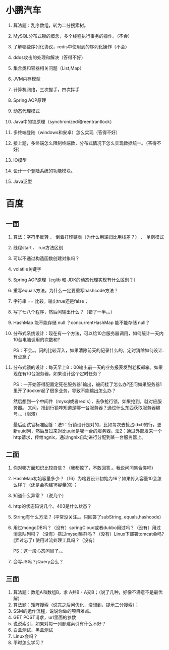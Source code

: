 # 小鹏汽车
1. 算法题：乱序数组，转为二分搜索树。

2. MySQL分布式锁的概念，多个线程执行事务的操作。（不会）
3. 了解哪些序列化协议，redis中使用到的序列化操作（不会）
4. ddos攻击的处理和解决（答得不好）
5. 集合类和容器相关问题（List,Map）
6. JVM内存模型
7. 计算机网络，三次握手，四次挥手
8. Spring AOP原理
9. 动态代理模式
10. Java中的锁原理（synchronized和reentrantlock）
11. 多终端登陆（windows和安卓）怎么实现（答得不好）
12. 接上题，多终端怎么限制终端数，分布式情况下怎么实现数据统一。（答得不好）
13. IO模型
14. 设计一个登陆系统的功能模块。
15. Java泛型


# 百度
## 一面

1. 算法：字符串反转 、 倒着打印链表（为什么用递归比用栈差？） 、 单例模式
2. 线程start 、 run方法区别
3. 可以不通过构造函数创建对象吗？
4. volatile关键字
5. Spring AOP原理（cglib 和 JDK的动态代理实现有什么区别？）
6. 重写equals方法，为什么一定要重写hashcode方法？
7. 字符串 == 比较。输出true还是false；
8. 写了七八个程序，然后问输出什么？（错了一半。。）
9. HashMap 能不能存储 null ？concurrentHashMap 能不能存储 null？
10. 分布式系统设计：现在有一个方法，可以给10台服务器调用，如何统计一天内10台电脑调用的次数和?

    PS：不会。。问的比较深入，如果清除前天的记录什么的，定时消除如何设计.有点忘了

11. 分布式锁的设计：每天早上8：00输出前一天的业务报表发到老板邮箱。如果现在有10台服务器，如果设计这个定时任务？

    PS：一开始答得配置定死在服务器1输出，被问挂了怎么办?还问如果服务器1里开了docker起了很多业务，导致不能输出怎么办？

    然后想到一个中间件（mysql或者redis），去争抢行锁，如果抢到，就对应服务器。
    又问，抢到行锁咋知道是哪一台服务器？通过什么东西获取服务器编号。。（崩溃）

    最后面试官标准回答：法1：行锁设计是对的，比如每次去抢占id=0的行，更新uuid列，然后反过来对比uuid是哪一台的服务器。法2：通过外部发来一个http请求，传给ngnix，通过ngnix自动进行分配到某一台服务器上。

## 二面
1. 你对哪方面知识比较自信？（我都惊了，不敢回答.。我说问问集合类吧）
2. HashMap初始容量多少？（16）为啥要设计初始为16？如果传入容量10会怎么样？（还是会构建16容量的）；
3. 知道什么异常？（说几个）
4. http的状态码说几个。403是什么状态？
5. String有什么方法？ (平常没关注。。只回答了subString, equals,hashcode)
6. 用过mongoDB吗？（没有）springCloud或者dubbo用过吗？（没有）用过消息队列吗？（没有）搭过mysql集群吗？（没有）Linux下部署tomcat会吗?(弄过忘了) 使用过流处理工具吗？（没有）

    PS：这一段心态问崩了。。

7. 会写JS吗？jQuery会么？

## 三面
1. 算法题：数组A和数组B，求 A并B - A交B；（说了几种，好像不满意不是最优解）
2. 算法题：矩阵搜索（说完之后问优化，没想到，提示二分搜索）；
3. SSM的运作流程，说说你做的项目难点。
4. GET POST请求，url里面的参数
5. 说说索引，如果对每一列都建索引有什么不好？
6. 白盒测试、黑盒测试
7. Linux会吗？
8. 平时怎么学习？
